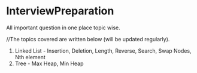 # InterviewPreparation

All important question in one place topic wise.

//The topics covered are written below (will be updated regularly).

1. Linked List - Insertion, Deletion, Length, Reverse, Search, Swap Nodes, Nth element
2. Tree - Max Heap, Min Heap
